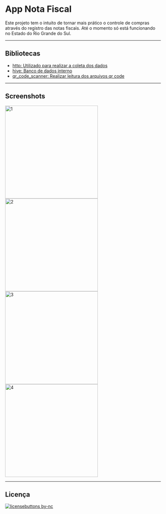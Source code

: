 # App Nota Fiscal

Este projeto tem o intuito de tornar mais prático o controle de compras através do registro das notas fiscais.
Até o momento só está funcionando no Estado do Rio Grande do Sul.

----
## Bibliotecas
- [http: Utilizado para realizar a coleta dos dados](https://pub.dev/packages/http)
- [hive: Banco de dados interno](https://pub.dev/packages/hive)
- [qr_code_scanner: Realizar leitura dos arquivos qr code](https://pub.dev/packages/qr_code_scanner)
----
## Screenshots

<div class= "image-contaienr">
<img src="https://user-images.githubusercontent.com/89925492/235548275-b24d383a-4f8f-4d92-ad06-e3eebfbdc13d.png" alt="1" width="300">
<img src="https://user-images.githubusercontent.com/89925492/235548277-7e394329-4a2f-412e-bf4e-053ea3fb69f0.png" alt="2" width="300">
<img src="https://user-images.githubusercontent.com/89925492/235548284-1ebeaa0f-e956-4147-ab02-cb6b088bd621.png" alt="3" width="300">
<img src="https://user-images.githubusercontent.com/89925492/235548291-94466d23-3c88-4731-96bf-68aa2fef20fc.png" alt="4" width="300">
</div>

----
## Licença
[![licensebuttons by-nc](https://licensebuttons.net/l/by-nc/3.0/88x31.png)](https://creativecommons.org/licenses/by-nc/4.0)

